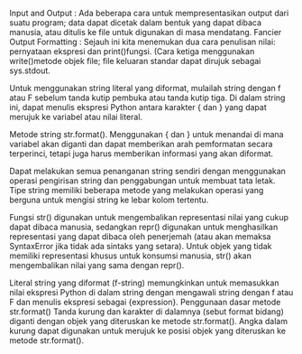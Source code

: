 Input and Output : Ada beberapa cara untuk mempresentasikan output dari suatu program; data dapat dicetak dalam bentuk yang dapat dibaca manusia, atau ditulis ke file untuk digunakan di masa mendatang.
Fancier Output Formatting : Sejauh ini kita menemukan dua cara penulisan nilai: pernyataan ekspresi dan print()fungsi. (Cara ketiga menggunakan write()metode objek file; file keluaran standar dapat dirujuk sebagai sys.stdout.

Untuk menggunakan string literal yang diformat, mulailah string dengan f atau F sebelum tanda kutip pembuka atau tanda kutip tiga. Di dalam string ini, dapat menulis ekspresi Python antara karakter { dan } yang dapat merujuk ke variabel atau nilai literal.

Metode string str.format(). Menggunakan { dan } untuk menandai di mana variabel akan diganti dan dapat memberikan arah pemformatan secara terperinci, tetapi juga harus memberikan informasi yang akan diformat.

Dapat melakukan semua penanganan string sendiri dengan menggunakan operasi pengirisan string dan penggabungan untuk membuat tata letak. Tipe string memiliki beberapa metode yang melakukan operasi yang berguna untuk mengisi string ke lebar kolom tertentu.

Fungsi str() digunakan untuk mengembalikan representasi nilai yang cukup dapat dibaca manusia, sedangkan repr() digunakan untuk menghasilkan representasi yang dapat dibaca oleh penerjemah (atau akan memaksa SyntaxError jika tidak ada sintaks yang setara). Untuk objek yang tidak memiliki representasi khusus untuk konsumsi manusia, str() akan mengembalikan nilai yang sama dengan repr().

Literal string yang diformat (f-string) memungkinkan untuk memasukkan nilai ekspresi Python di dalam string dengan mengawali string dengan f atau F dan menulis ekspresi sebagai {expression}. Penggunaan dasar metode str.format() Tanda kurung dan karakter di dalamnya (sebut format bidang) diganti dengan objek yang diteruskan ke metode str.format(). Angka dalam kurung dapat digunakan untuk merujuk ke posisi objek yang diteruskan ke metode str.format().

